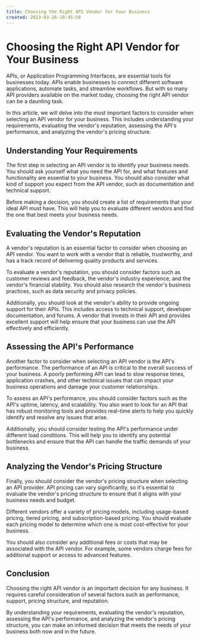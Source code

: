 ```yaml
---
title: Choosing the Right API Vendor for Your Business 
created: 2023-03-26-10:45:58
---
```


# Choosing the Right API Vendor for Your Business

APIs, or Application Programming Interfaces, are essential tools for businesses today. APIs enable businesses to connect different software applications, automate tasks, and streamline workflows. But with so many API providers available on the market today, choosing the right API vendor can be a daunting task.

In this article, we will delve into the most important factors to consider when selecting an API vendor for your business. This includes understanding your requirements, evaluating the vendor's reputation, assessing the API's performance, and analyzing the vendor's pricing structure.

## Understanding Your Requirements

The first step in selecting an API vendor is to identify your business needs. You should ask yourself what you need the API for, and what features and functionality are essential to your business. You should also consider what kind of support you expect from the API vendor, such as documentation and technical support.

Before making a decision, you should create a list of requirements that your ideal API must have. This will help you to evaluate different vendors and find the one that best meets your business needs.

## Evaluating the Vendor's Reputation

A vendor's reputation is an essential factor to consider when choosing an API vendor. You want to work with a vendor that is reliable, trustworthy, and has a track record of delivering quality products and services.

To evaluate a vendor's reputation, you should consider factors such as customer reviews and feedback, the vendor's industry experience, and the vendor's financial stability. You should also research the vendor's business practices, such as data security and privacy policies.

Additionally, you should look at the vendor's ability to provide ongoing support for their APIs. This includes access to technical support, developer documentation, and forums. A vendor that invests in their API and provides excellent support will help ensure that your business can use the API effectively and efficiently.

## Assessing the API's Performance

Another factor to consider when selecting an API vendor is the API's performance. The performance of an API is critical to the overall success of your business. A poorly performing API can lead to slow response times, application crashes, and other technical issues that can impact your business operations and damage your customer relationships.

To assess an API's performance, you should consider factors such as the API's uptime, latency, and scalability. You also want to look for an API that has robust monitoring tools and provides real-time alerts to help you quickly identify and resolve any issues that arise.

Additionally, you should consider testing the API's performance under different load conditions. This will help you to identify any potential bottlenecks and ensure that the API can handle the traffic demands of your business.

## Analyzing the Vendor's Pricing Structure 

Finally, you should consider the vendor's pricing structure when selecting an API provider. API pricing can vary significantly, so it's essential to evaluate the vendor's pricing structure to ensure that it aligns with your business needs and budget.

Different vendors offer a variety of pricing models, including usage-based pricing, tiered pricing, and subscription-based pricing. You should evaluate each pricing model to determine which one is most cost-effective for your business.

You should also consider any additional fees or costs that may be associated with the API vendor. For example, some vendors charge fees for additional support or access to advanced features.

## Conclusion

Choosing the right API vendor is an important decision for any business. It requires careful consideration of several factors such as performance, support, pricing structure, and reputation. 

By understanding your requirements, evaluating the vendor's reputation, assessing the API's performance, and analyzing the vendor's pricing structure, you can make an informed decision that meets the needs of your business both now and in the future.
